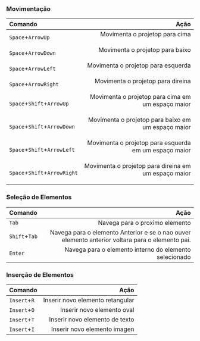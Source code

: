 ### Movimentação
| Comando | Ação 
| :- | -: 
```Space```+```ArrowUp```|Movimenta o projetop para cima<p>
```Space```+```ArrowDown```|Movimenta o projetop para baixo<p>
```Space```+```ArrowLeft```|Movimenta o projetop para esquerda<p>
```Space```+```ArrowRight```|Movimenta o projetop para direina<p>
```Space```+```Shift```+```ArrowUp```|Movimenta o projetop para cima em um espaço maior<p>
```Space```+```Shift```+```ArrowDown```|Movimenta o projetop para baixo em um espaço maior<p>
```Space```+```Shift```+```ArrowLeft```|Movimenta o projetop para esquerda em um espaço maior<p>
```Space```+```Shift```+```ArrowRight```|Movimenta o projetop para direina em um espaço maior<p>
### Seleção de Elementos
| Comando | Ação
| :- | -: 
```Tab```| Navega para o proximo elemento
```Shift```+```Tab```| Navega para o elemento Anterior e se o nao ouver elemento anterior voltara para o elemento pai.
```Enter```| Navega para o elemento interno do elemento selecionado
### Inserção de Elementos
| Comando | Ação
| :- | -: 
```Insert```+```R```| Inserir novo elemento retangular
```Insert```+```O```| Inserir novo elemento oval
```Insert```+```T```| Inserir novo elemento de texto
```Insert```+```I```| Inserir novo elemento imagen
